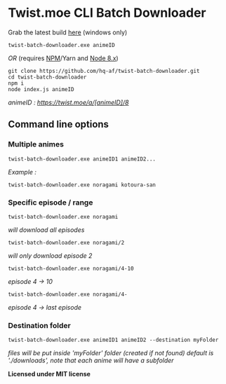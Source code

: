 
# Twist.moe CLI Batch Downloader

  

Grab the latest build [here](https://github.com/hq-af/twist-batch-downloader/releases) (windows only)

  

    twist-batch-downloader.exe animeID

  

*OR* (requires [NPM](https://www.npmjs.com/)/Yarn and [Node 8.x](https://nodejs.org/))

  

    git clone https://github.com/hq-af/twist-batch-downloader.git
    cd twist-batch-downloader
    npm i
    node index.js animeID

 

*animeID : https://twist.moe/a/[animeID]/8*

  

## Command line options

  

### Multiple animes

  

    twist-batch-downloader.exe animeID1 animeID2...

  

*Example :*


    twist-batch-downloader.exe noragami kotoura-san

  

### Specific episode / range

  

    twist-batch-downloader.exe noragami

*will download all episodes*

    twist-batch-downloader.exe noragami/2

*will only download episode 2*

    twist-batch-downloader.exe noragami/4-10

*episode 4 -> 10*

    twist-batch-downloader.exe noragami/4-

*episode 4 -> last episode*

  

### Destination folder

  

    twist-batch-downloader.exe animeID1 animeID2 --destination myFolder

*files will be put inside 'myFolder' folder (created if not found) default is './downloads', note that each anime will have a subfolder*

  
  
 
**Licensed under MIT license**

